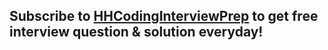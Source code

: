 <h2>
  Subscribe to <a href="https://hhcodinginterviewprep.substack.com">HHCodingInterviewPrep</a> to get free interview question & solution everyday!
</h2>
